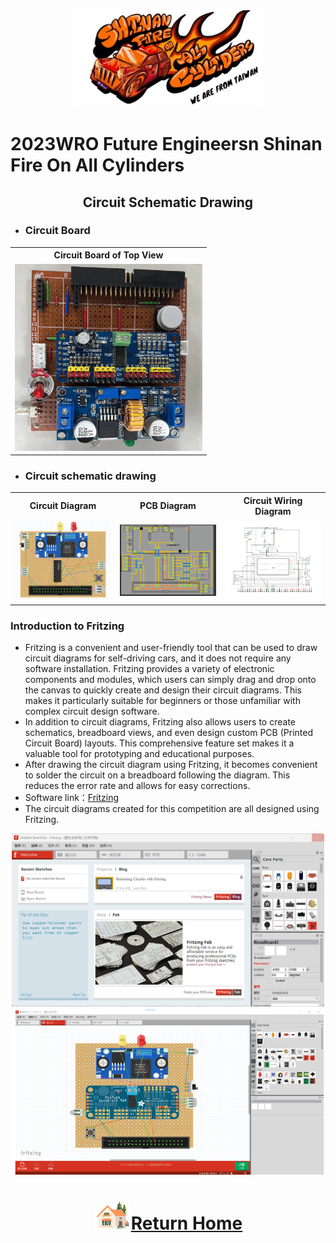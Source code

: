 <div align="center"><img src="../../other/img/logo.png" width="300" alt=" logo"></div>

2023WRO Future Engineersn Shinan Fire On All Cylinders  
====
## <div align="center">Circuit Schematic Drawing </div>

- ### Circuit Board
<div align="center">
<table>
  <tr align="center">
      <th> Circuit Board of Top View </th>
  </tr>
  <tr align="center">
     <td> <img src="../../schemes/Assembly_Instructions/img/board_up.jpg" width="300" alt="circuit_up.jpg"> </td>
  </tr>
</table>
</div>

- ### Circuit schematic drawing
<div align="center">
<table>
  <tr align="center">
      <th>Circuit Diagram</th><th>PCB Diagram</th><th>Circuit Wiring Diagram</th>
  </tr>
  <tr align="center">
     <td><img src="./img/simulation_2.png" width="500" alt="Circuit schematic drawing"></td><td><img src="./img/simulation.png" width="500" alt="Circuit schematic drawing"></td><td><img src="./img/Altium Designer.png" width="500" alt="Circuit schematic drawing"></td>
  </tr>
</table>
</div>


### Introduction to Fritzing
- Fritzing is a convenient and user-friendly tool that can be used to draw circuit diagrams for self-driving cars, and it does not require any software installation. Fritzing provides a variety of electronic components and modules, which users can simply drag and drop onto the canvas to quickly create and design their circuit diagrams. This makes it particularly suitable for beginners or those unfamiliar with complex circuit design software.
- In addition to circuit diagrams, Fritzing also allows users to create schematics, breadboard views, and even design custom PCB (Printed Circuit Board) layouts. This comprehensive feature set makes it a valuable tool for prototyping and educational purposes. 
- After drawing the circuit diagram using Fritzing, it becomes convenient to solder the circuit on a breadboard following the diagram. This reduces the error rate and allows for easy corrections.
- Software link：[Fritzing](https://www.tinkercad.com/) 
- The circuit diagrams created for this competition are all designed using Fritzing.
<div align="center"><img src="./img/Fritzing.png" width="500" alt=" Fritzing">   <img src="./img/frtzing2.png" width="500" alt=" Fritzing"></div>



# <div align="center">![HOME](../../other/img/Home.png)[Return Home](../../)</div>  
